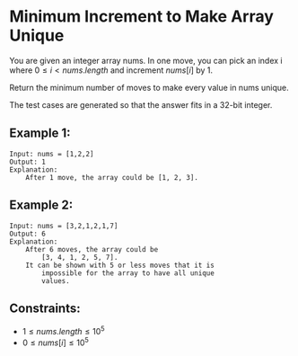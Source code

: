 # Minimum Increment to Make Array Unique

You are given an integer array nums. In one move, you can pick an index i  
where $0 \le i < nums.length$ and increment $nums[i]$ by 1.

Return the minimum number of moves to make every value in nums unique.

The test cases are generated so that the answer fits in a 32-bit integer.

 

## Example 1:

    Input: nums = [1,2,2]
    Output: 1
    Explanation: 
        After 1 move, the array could be [1, 2, 3].

## Example 2:

    Input: nums = [3,2,1,2,1,7]
    Output: 6
    Explanation: 
        After 6 moves, the array could be 
            [3, 4, 1, 2, 5, 7].
        It can be shown with 5 or less moves that it is 
            impossible for the array to have all unique 
            values.

 

## Constraints:

* $1 \le nums.length \le 10^5$
* $0 \le nums[i] \le 10^5$

